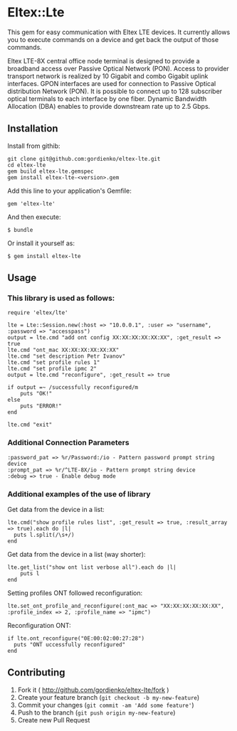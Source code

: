 # Eltex::Lte

This gem for easy communication with Eltex LTE devices. It currently allows you to execute commands on a device and get back the output of those commands.

Eltex LTE-8X central office node terminal is designed to provide a broadband access over Passive Optical Network (PON). Access to provider transport network  is realized by 10 Gigabit and combo Gigabit uplink interfaces. GPON interfaces are used for connection to Passive Optical distribution Network (PON). It is possible to connect up to 128 subscriber optical terminals to each interface by one fiber. Dynamic Bandwidth Allocation (DBA) enables to provide downstream rate up to 2.5 Gbps.

## Installation

Install from githib:

    git clone git@github.com:gordienko/eltex-lte.git
    cd eltex-lte
    gem build eltex-lte.gemspec
    gem install eltex-lte-<version>.gem

Add this line to your application's Gemfile:

    gem 'eltex-lte'

And then execute:

    $ bundle

Or install it yourself as:
    
    $ gem install eltex-lte

## Usage

### This library is used as follows:

    require 'eltex/lte'

    lte = Lte::Session.new(:host => "10.0.0.1", :user => "username", :password => "accesspass")
    output = lte.cmd "add ont config XX:XX:XX:XX:XX:XX", :get_result => true
    lte.cmd "ont_mac XX:XX:XX:XX:XX:XX"
    lte.cmd "set description Petr Ivanov"
    lte.cmd "set profile rules 1"
    lte.cmd "set profile ipmc 2"
    output = lte.cmd "reconfigure", :get_result => true
    
    if output =~ /successfully reconfigured/m
        puts "OK!"
    else
        puts "ERROR!"
    end
    
    lte.cmd "exit"

### Additional Connection Parameters

    :password_pat => %r/Password:/io - Pattern password prompt string device
    :prompt_pat => %r/^LTE-8X/io - Pattern prompt string device
    :debug => true - Enable debug mode

### Additional examples of the use of library

Get data from the device in a list:

    lte.cmd("show profile rules list", :get_result => true, :result_array => true).each do |l|
      puts l.split(/\s+/)
    end

Get data from the device in a list (way shorter):

    lte.get_list("show ont list verbose all").each do |l|
        puts l
    end

Setting profiles ONT followed reconfiguration:

    lte.set_ont_profile_and_reconfigure(:ont_mac => "XX:XX:XX:XX:XX:XX", :profile_index => 2, :profile_name => "ipmc")

Reconfiguration ONT:

    if lte.ont_reconfigure("0E:00:02:00:27:28")
      puts "ONT uccessfully reconfigured"
    end

## Contributing

1. Fork it ( http://github.com/gordienko/eltex-lte/fork )
2. Create your feature branch (`git checkout -b my-new-feature`)
3. Commit your changes (`git commit -am 'Add some feature'`)
4. Push to the branch (`git push origin my-new-feature`)
5. Create new Pull Request
